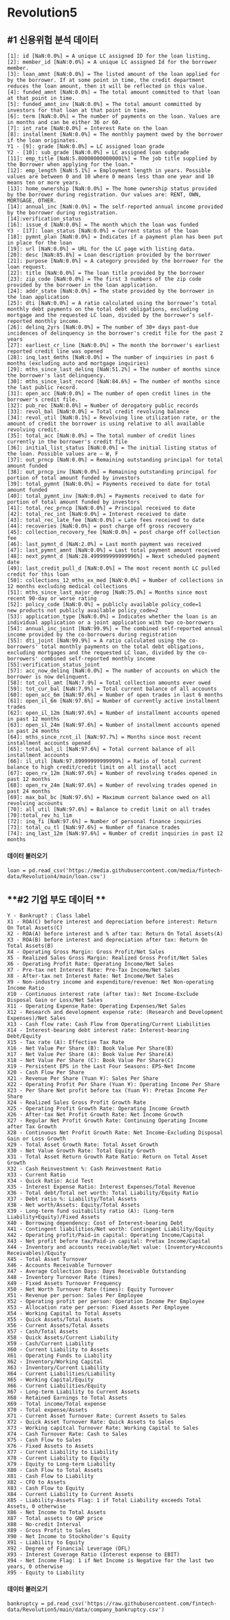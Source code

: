 # Revolution5

## **#1 신용위험 분석 데이터**

<pre><code>[1]: id [NaN:0.0%] = A unique LC assigned ID for the loan listing.
[2]: member_id [NaN:0.0%] = A unique LC assigned Id for the borrower member.
[3]: loan_amnt [NaN:0.0%] = The listed amount of the loan applied for by the borrower. If at some point in time, the credit department reduces the loan amount, then it will be reflected in this value.
[4]: funded_amnt [NaN:0.0%] = The total amount committed to that loan at that point in time.
[5]: funded_amnt_inv [NaN:0.0%] = The total amount committed by investors for that loan at that point in time.
[6]: term [NaN:0.0%] = The number of payments on the loan. Values are in months and can be either 36 or 60.
[7]: int_rate [NaN:0.0%] = Interest Rate on the loan
[8]: installment [NaN:0.0%] = The monthly payment owed by the borrower if the loan originates.
Y1 - [9]: grade [NaN:0.0%] = LC assigned loan grade 
Y2 - [10]: sub_grade [NaN:0.0%] = LC assigned loan subgrade
[11]: emp_title [NaN:5.800000000000001%] = The job title supplied by the Borrower when applying for the loan.*
[12]: emp_length [NaN:5.1%] = Employment length in years. Possible values are between 0 and 10 where 0 means less than one year and 10 means ten or more years. 
[13]: home_ownership [NaN:0.0%] = The home ownership status provided by the borrower during registration. Our values are: RENT, OWN, MORTGAGE, OTHER.
[14]: annual_inc [NaN:0.0%] = The self-reported annual income provided by the borrower during registration.
[14]:verification_status
[16]: issue_d [NaN:0.0%] = The month which the loan was funded
Y3 - [17]: loan_status [NaN:0.0%] = Current status of the loan
[18]: pymnt_plan [NaN:0.0%] = Indicates if a payment plan has been put in place for the loan
[19]: url [NaN:0.0%] = URL for the LC page with listing data.
[20]: desc [NaN:85.8%] = Loan description provided by the borrower
[21]: purpose [NaN:0.0%] = A category provided by the borrower for the loan request. 
[22]: title [NaN:0.0%] = The loan title provided by the borrower
[23]: zip_code [NaN:0.0%] = The first 3 numbers of the zip code provided by the borrower in the loan application.
[24]: addr_state [NaN:0.0%] = The state provided by the borrower in the loan application
[25]: dti [NaN:0.0%] = A ratio calculated using the borrower’s total monthly debt payments on the total debt obligations, excluding mortgage and the requested LC loan, divided by the borrower’s self-reported monthly income.
[26]: delinq_2yrs [NaN:0.0%] = The number of 30+ days past-due incidences of delinquency in the borrower's credit file for the past 2 years
[27]: earliest_cr_line [NaN:0.0%] = The month the borrower's earliest reported credit line was opened
[28]: inq_last_6mths [NaN:0.0%] = The number of inquiries in past 6 months (excluding auto and mortgage inquiries)
[29]: mths_since_last_delinq [NaN:51.2%] = The number of months since the borrower's last delinquency.
[30]: mths_since_last_record [NaN:84.6%] = The number of months since the last public record.
[31]: open_acc [NaN:0.0%] = The number of open credit lines in the borrower's credit file.
[32]: pub_rec [NaN:0.0%] = Number of derogatory public records
[33]: revol_bal [NaN:0.0%] = Total credit revolving balance
[34]: revol_util [NaN:0.1%] = Revolving line utilization rate, or the amount of credit the borrower is using relative to all available revolving credit.
[35]: total_acc [NaN:0.0%] = The total number of credit lines currently in the borrower's credit file
[36]: initial_list_status [NaN:0.0%] = The initial listing status of the loan. Possible values are – W, F
[37]: out_prncp [NaN:0.0%] = Remaining outstanding principal for total amount funded
[38]: out_prncp_inv [NaN:0.0%] = Remaining outstanding principal for portion of total amount funded by investors
[39]: total_pymnt [NaN:0.0%] = Payments received to date for total amount funded
[40]: total_pymnt_inv [NaN:0.0%] = Payments received to date for portion of total amount funded by investors
[41]: total_rec_prncp [NaN:0.0%] = Principal received to date
[42]: total_rec_int [NaN:0.0%] = Interest received to date
[43]: total_rec_late_fee [NaN:0.0%] = Late fees received to date
[44]: recoveries [NaN:0.0%] = post charge off gross recovery
[45]: collection_recovery_fee [NaN:0.0%] = post charge off collection fee
[46]: last_pymnt_d [NaN:2.0%] = Last month payment was received
[47]: last_pymnt_amnt [NaN:0.0%] = Last total payment amount received
[48]: next_pymnt_d [NaN:28.499999999999996%] = Next scheduled payment date
[49]: last_credit_pull_d [NaN:0.0%] = The most recent month LC pulled credit for this loan
[50]: collections_12_mths_ex_med [NaN:0.0%] = Number of collections in 12 months excluding medical collections
[51]: mths_since_last_major_derog [NaN:75.0%] = Months since most recent 90-day or worse rating
[52]: policy_code [NaN:0.0%] = publicly available policy_code=1
new products not publicly available policy_code=2
[53]: application_type [NaN:0.0%] = Indicates whether the loan is an individual application or a joint application with two co-borrowers
[54]: annual_inc_joint [NaN:99.9%] = The combined self-reported annual income provided by the co-borrowers during registration
[55]: dti_joint [NaN:99.9%] = A ratio calculated using the co-borrowers' total monthly payments on the total debt obligations, excluding mortgages and the requested LC loan, divided by the co-borrowers' combined self-reported monthly income
[55]:verification_status_joint
[57]: acc_now_delinq [NaN:0.0%] = The number of accounts on which the borrower is now delinquent.
[58]: tot_coll_amt [NaN:7.9%] = Total collection amounts ever owed
[59]: tot_cur_bal [NaN:7.9%] = Total current balance of all accounts
[60]: open_acc_6m [NaN:97.6%] = Number of open trades in last 6 months
[61]: open_il_6m [NaN:97.6%] = Number of currently active installment trades
[62]: open_il_12m [NaN:97.6%] = Number of installment accounts opened in past 12 months
[63]: open_il_24m [NaN:97.6%] = Number of installment accounts opened in past 24 months
[64]: mths_since_rcnt_il [NaN:97.7%] = Months since most recent installment accounts opened
[65]: total_bal_il [NaN:97.6%] = Total current balance of all installment accounts
[66]: il_util [NaN:97.89999999999999%] = Ratio of total current balance to high credit/credit limit on all install acct
[67]: open_rv_12m [NaN:97.6%] = Number of revolving trades opened in past 12 months
[68]: open_rv_24m [NaN:97.6%] = Number of revolving trades opened in past 24 months
[69]: max_bal_bc [NaN:97.6%] = Maximum current balance owed on all revolving accounts
[70]: all_util [NaN:97.6%] = Balance to credit limit on all trades
[70]:total_rev_hi_lim
[72]: inq_fi [NaN:97.6%] = Number of personal finance inquiries
[73]: total_cu_tl [NaN:97.6%] = Number of finance trades
[74]: inq_last_12m [NaN:97.6%] = Number of credit inquiries in past 12 months
</code></pre>



#### **데이터 불러오기**
<pre><code>loan = pd.read_csv('https://media.githubusercontent.com/media/fintech-data/Revolution4/main/loan.csv')
</code></pre>

## **#2 기업 부도 데이터 **

<pre><code>Y - Bankrupt? : Class label
X1 - ROA(C) before interest and depreciation before interest: Return On Total Assets(C)
X2 - ROA(A) before interest and % after tax: Return On Total Assets(A)
X3 - ROA(B) before interest and depreciation after tax: Return On Total Assets(B)
X4 - Operating Gross Margin: Gross Profit/Net Sales
X5 - Realized Sales Gross Margin: Realized Gross Profit/Net Sales
X6 - Operating Profit Rate: Operating Income/Net Sales
X7 - Pre-tax net Interest Rate: Pre-Tax Income/Net Sales
X8 - After-tax net Interest Rate: Net Income/Net Sales
X9 - Non-industry income and expenditure/revenue: Net Non-operating Income Ratio
X10 - Continuous interest rate (after tax): Net Income-Exclude Disposal Gain or Loss/Net Sales
X11 - Operating Expense Rate: Operating Expenses/Net Sales
X12 - Research and development expense rate: (Research and Development Expenses)/Net Sales
X13 - Cash flow rate: Cash Flow from Operating/Current Liabilities
X14 - Interest-bearing debt interest rate: Interest-bearing Debt/Equity
X15 - Tax rate (A): Effective Tax Rate
X16 - Net Value Per Share (B): Book Value Per Share(B)
X17 - Net Value Per Share (A): Book Value Per Share(A)
X18 - Net Value Per Share (C): Book Value Per Share(C)
X19 - Persistent EPS in the Last Four Seasons: EPS-Net Income
X20 - Cash Flow Per Share
X21 - Revenue Per Share (Yuan ¥): Sales Per Share
X22 - Operating Profit Per Share (Yuan ¥): Operating Income Per Share
X23 - Per Share Net profit before tax (Yuan ¥): Pretax Income Per Share
X24 - Realized Sales Gross Profit Growth Rate
X25 - Operating Profit Growth Rate: Operating Income Growth
X26 - After-tax Net Profit Growth Rate: Net Income Growth
X27 - Regular Net Profit Growth Rate: Continuing Operating Income after Tax Growth
X28 - Continuous Net Profit Growth Rate: Net Income-Excluding Disposal Gain or Loss Growth
X29 - Total Asset Growth Rate: Total Asset Growth
X30 - Net Value Growth Rate: Total Equity Growth
X31 - Total Asset Return Growth Rate Ratio: Return on Total Asset Growth
X32 - Cash Reinvestment %: Cash Reinvestment Ratio
X33 - Current Ratio
X34 - Quick Ratio: Acid Test
X35 - Interest Expense Ratio: Interest Expenses/Total Revenue
X36 - Total debt/Total net worth: Total Liability/Equity Ratio
X37 - Debt ratio %: Liability/Total Assets
X38 - Net worth/Assets: Equity/Total Assets
X39 - Long-term fund suitability ratio (A): (Long-term Liability+Equity)/Fixed Assets
X40 - Borrowing dependency: Cost of Interest-bearing Debt
X41 - Contingent liabilities/Net worth: Contingent Liability/Equity
X42 - Operating profit/Paid-in capital: Operating Income/Capital
X43 - Net profit before tax/Paid-in capital: Pretax Income/Capital
X44 - Inventory and accounts receivable/Net value: (Inventory+Accounts Receivables)/Equity
X45 - Total Asset Turnover
X46 - Accounts Receivable Turnover
X47 - Average Collection Days: Days Receivable Outstanding
X48 - Inventory Turnover Rate (times)
X49 - Fixed Assets Turnover Frequency
X50 - Net Worth Turnover Rate (times): Equity Turnover
X51 - Revenue per person: Sales Per Employee
X52 - Operating profit per person: Operation Income Per Employee
X53 - Allocation rate per person: Fixed Assets Per Employee
X54 - Working Capital to Total Assets
X55 - Quick Assets/Total Assets
X56 - Current Assets/Total Assets
X57 - Cash/Total Assets
X58 - Quick Assets/Current Liability
X59 - Cash/Current Liability
X60 - Current Liability to Assets
X61 - Operating Funds to Liability
X62 - Inventory/Working Capital
X63 - Inventory/Current Liability
X64 - Current Liabilities/Liability
X65 - Working Capital/Equity
X66 - Current Liabilities/Equity
X67 - Long-term Liability to Current Assets
X68 - Retained Earnings to Total Assets
X69 - Total income/Total expense
X70 - Total expense/Assets
X71 - Current Asset Turnover Rate: Current Assets to Sales
X72 - Quick Asset Turnover Rate: Quick Assets to Sales
X73 - Working capitcal Turnover Rate: Working Capital to Sales
X74 - Cash Turnover Rate: Cash to Sales
X75 - Cash Flow to Sales
X76 - Fixed Assets to Assets
X77 - Current Liability to Liability
X78 - Current Liability to Equity
X79 - Equity to Long-term Liability
X80 - Cash Flow to Total Assets
X81 - Cash Flow to Liability
X82 - CFO to Assets
X83 - Cash Flow to Equity
X84 - Current Liability to Current Assets
X85 - Liability-Assets Flag: 1 if Total Liability exceeds Total Assets, 0 otherwise
X86 - Net Income to Total Assets
X87 - Total assets to GNP price
X88 - No-credit Interval
X89 - Gross Profit to Sales
X90 - Net Income to Stockholder's Equity
X91 - Liability to Equity
X92 - Degree of Financial Leverage (DFL)
X93 - Interest Coverage Ratio (Interest expense to EBIT)
X94 - Net Income Flag: 1 if Net Income is Negative for the last two years, 0 otherwise
X95 - Equity to Liability
</code></pre>

#### **데이터 불러오기**
<pre><code>bankruptcy = pd.read_csv('https://raw.githubusercontent.com/fintech-data/Revolution5/main/data/company_bankruptcy.csv')
</code></pre>


